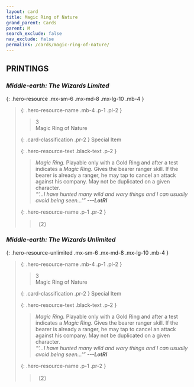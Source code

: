 ```yaml
---
layout: card
title: Magic Ring of Nature
grand_parent: Cards
parent: M
search_exclude: false
nav_exclude: false
permalink: /cards/magic-ring-of-nature/
---
```


## PRINTINGS


### _Middle-earth: The Wizards Limited_

{: .hero-resource .mx-sm-6 .mx-md-8 .mx-lg-10 .mb-4 }
> {: .hero-resource-name .mb-4 .p-1 .pl-2 }
> > <div class="card-mp">3</div>
> > <div class="card-name">Magic Ring of Nature</div>
>
> {: .card-classification .pr-2 }
> Special Item
>
> {: .hero-resource-text .black-text .p-2 }
> > _Magic Ring._ Playable only with a Gold Ring and after a test indicates a _Magic Ring._ Gives the bearer ranger skill. If the bearer is already a ranger, he may tap to cancel an attack against his company. May not be duplicated on a given character. <br>_“‘...I have hunted many wild and wary things and I can usually avoid being seen...’”_ ***---&#65279;LotRI*** 
> 
> {: .hero-resource-name .p-1 .pr-2 }
> > <div class="card-shield"></div>
> > <div class="card-corruption">〔2〕</div>

### _Middle-earth: The Wizards Unlimited_

{: .hero-resource-unlimited .mx-sm-6 .mx-md-8 .mx-lg-10 .mb-4 }
> {: .hero-resource-name .mb-4 .p-1 .pl-2 }
> > <div class="card-mp">3</div>
> > <div class="card-name">Magic Ring of Nature</div>
>
> {: .card-classification .pr-2 }
> Special Item
>
> {: .hero-resource-text .black-text .p-2 }
> > _Magic Ring._ Playable only with a Gold Ring and after a test indicates a _Magic Ring._ Gives the bearer ranger skill. If the bearer is already a ranger, he may tap to cancel an attack against his company. May not be duplicated on a given character. <br>_“‘...I have hunted many wild and wary things and I can usually avoid being seen...’”_ ***---&#65279;LotRI*** 
> 
> {: .hero-resource-name .p-1 .pr-2 }
> > <div class="card-shield"></div>
> > <div class="card-corruption">〔2〕</div>
